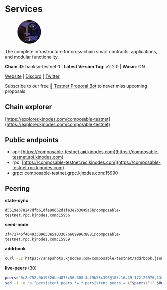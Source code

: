 # Services

<figure><img src="https://raw.githubusercontent.com/kj89/cosmos-images/main/logos/composable.png" alt=""><figcaption></figcaption></figure>

The complete infrastructure for cross-chain smart  contracts, applications, and modular functionality.

**Chain ID**: banksy-testnet-1 | **Latest Version Tag**: v2.2.0 | **Wasm**: ON

[Website](https://www.composable.finance) | [Discord](https://discord.gg/composable) | [Twitter](https://twitter.com/ComposableFin)



Subscribe to our free [🤖 Testnet Proposal Bot](https://t.me/kjnodes_testnet_proposal_bot) to never miss upcoming proposals


## Chain explorer
[https://explorer.kjnodes.com/composable-testnet](https://explorer.kjnodes.com/composable-testnet)

## Public endpoints

* api: [https://composable-testnet.api.kjnodes.com](https://composable-testnet.api.kjnodes.com)
* rpc: [https://composable-testnet.rpc.kjnodes.com](https://composable-testnet.rpc.kjnodes.com)
* grpc: composable-testnet.grpc.kjnodes.com:15990

## Peering

**state-sync**

```text
d5519e378247dfb61dfe90652d1fe3e2b3005a5b@composable-testnet.rpc.kjnodes.com:15956
```

**seed-node**

```text
3f472746f46493309650e5a033076689996c8881@composable-testnet.rpc.kjnodes.com:15959
```

**addrbook**
```bash
curl -Ls https://snapshots.kjnodes.com/composable-testnet/addrbook.json > $HOME/.banksy/config/addrbook.json
```

**live-peers** (30)
```bash
peers="5c2a752c9b1952dbed075c56c600c3a79b58c395@185.16.39.172:26976,13c29d1d66d604e8920ba0170276368e4e77f249@88.99.3.158:22256,2b8ba316083cf09ea7c316666454097e5bb0a4a8@116.202.227.117:15956,4775d0152d784b3ddf4f48c2d0ebddf961b52655@43.157.56.21:26656,9c38b5902e82a77ff827366119957e7902800a8b@65.109.82.112:22656,4ea491a39a329b2ef2d919b9e8cfdb3494bc5efe@65.109.23.237:27656,f23a8daca1f65aeee7ce6f6d47a56542a08538c9@66.45.233.110:26656,d5519e378247dfb61dfe90652d1fe3e2b3005a5b@65.109.68.190:15956,a39973a3ea8e5d9228c20e1c2a83f946fe1fb342@51.250.4.215:36656,3a12870f1084f5c3a95f0b2bf9a8070c2e52465b@94.16.117.238:22156,7bff2e43489a7acd09a38ab47c1f25ec24e24947@51.79.101.169:26656,bf95ad80f82320b8fefea75eeede60f563d1f847@168.119.91.22:26656,7ab89f884656a66ca90fd9d44489da3c6ca1fea4@95.217.144.107:22256,b960daa0d03d18091906c50dd1312eaa62ca3ce4@136.243.88.91:2530,f159e46072dcd5f78c2d64417200ca1dfb27636c@65.108.78.101:15956,631feee431f86b0ad92d1c4a6a259b20e211e2ad@71.236.119.108:41656,4c1ea1da9fb0442201e79535d71f66a5e0e1e68c@51.91.30.173:3000,249d8915c9765eb0744bf8a26efc354fdb57ee21@46.4.5.45:22256,4870510889335804c39bab7fc5fa356eb94af74e@135.181.180.230:46656,3c091edbe051f9b0e1bcf46200db163e667a114a@65.108.129.94:26656,8553443b473e6e6a5d3403511d7c3be64904048d@85.239.234.199:26656,c04a07a5feabf52ecdabe752a0a81bbb25402885@194.163.168.62:15956,b672b0e847fd404866a9466baa59053709113222@185.188.249.46:15956,067f0f6f1706c4ef7da49b2896f28e194e8be055@96.234.160.22:30456,4e073bf4729ba557e7726ad8acbc1d1b186e13de@134.209.38.116:26656,c97dd69796a3f55fb00d92358ec34a8185e28212@5.9.79.121:49656,20f2608c9bc262df91d96027e1d5054ddee9c86c@142.132.209.236:22256,9ce5b6397c8f11a93242d619e0126a6164e42bc8@5.78.103.231:26656,c0fad6f415a8913ff63981586c4518ebcd615d69@128.140.57.144:26656,d850d1525f38622c2e8ea97a2ff91c63f8c8669c@193.26.159.34:12656"
sed -i -e "s|^persistent_peers *=.*|persistent_peers = \"$peers\"|" $HOME/.banksy/config/config.toml
```
